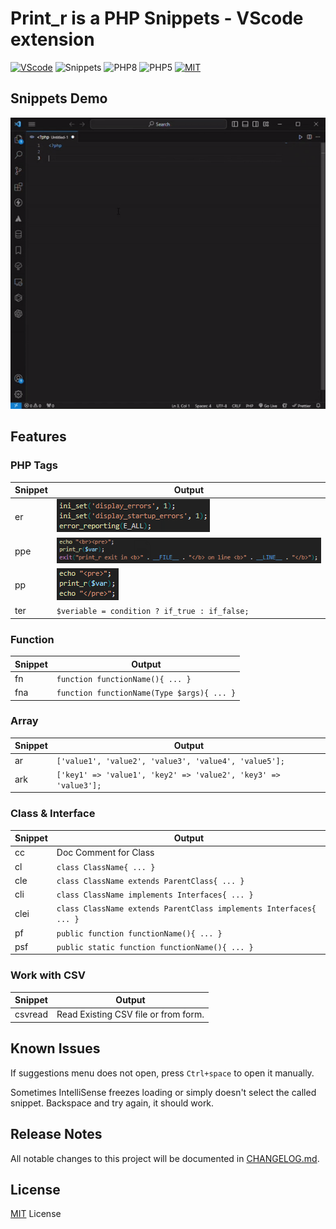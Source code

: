# Print_r is a PHP Snippets - VScode extension

[![VScode](https://img.shields.io/badge/Extension-VScode-blueviolet.svg)](https://marketplace.visualstudio.com/items?itemName=KrishnaKanhaiya.printr)
![Snippets](https://img.shields.io/badge/Type-Snippets-yellow.svg)
![PHP8](https://img.shields.io/badge/PHP-8-blue.svg)
![PHP5](https://img.shields.io/badge/PHP-%5E5.4-blue.svg)
[![MIT](https://img.shields.io/badge/License-MIT-%2300C853.svg)](https://github.com/krishnaarga/print_r/blob/main/LICENSE)

## Snippets Demo
![demo](https://raw.githubusercontent.com/krishnaarga/print_r/main/images/demo.gif)

## Features

### PHP Tags
| Snippet | Output |
| ---     | --- |
| er      | ![er](https://raw.githubusercontent.com/krishnaarga/print_r/main/images/er.png) |
| ppe     | ![ppe](https://raw.githubusercontent.com/krishnaarga/print_r/main/images/ppe.png) |
| pp      | ![pp](https://raw.githubusercontent.com/krishnaarga/print_r/main/images/pp.png) |
| ter     | `$veriable = condition ? if_true : if_false;` |

### Function
| Snippet | Output |
| ---     | --- |
| fn      | `function functionName(){ ... }` |
| fna     | `function functionName(Type $args){ ... }` |

### Array
| Snippet | Output |
| ---     | --- |
| ar      | `['value1', 'value2', 'value3', 'value4', 'value5'];` |
| ark     | `['key1' => 'value1', 'key2' => 'value2', 'key3' => 'value3'];` |

### Class & Interface
| Snippet | Output |
| ---     | --- |
| cc      | Doc Comment for Class |
| cl      | `class ClassName{ ... }` |
| cle     | `class ClassName extends ParentClass{ ... }` |
| cli     | `class ClassName implements Interfaces{ ... }` |
| clei    | `class ClassName extends ParentClass implements Interfaces{ ... }` |
| pf      | `public function functionName(){ ... }` |
| psf     | `public static function functionName(){ ... }` |

### Work with CSV
| Snippet   | Output    |
| ---       | ---       |
| csvread   | Read Existing CSV file or from form. |

## Known Issues
If suggestions menu does not open, press `Ctrl+space` to open it manually.

Sometimes IntelliSense freezes loading or simply doesn't select the called snippet. Backspace and try again, it should work.

## Release Notes
All notable changes to this project will be documented in [CHANGELOG.md](https://github.com/krishnaarga/print_r/blob/main/CHANGELOG.md).

## License
[MIT](https://github.com/krishnaarga/print_r/blob/main/LICENSE) License
